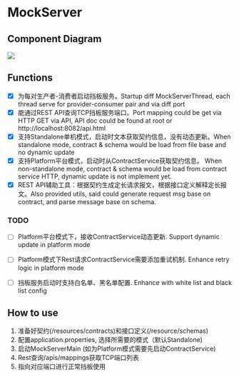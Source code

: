# MockServer

## Component Diagram

<img src="https://plantuml-server.kkeisuke.app/svg/bLLDZzem4BtdLxWSMYgr6xNggQU5BFjHmJQ2eAedP981t3fsQZkmgEf_xpXVc40GcqliySoRDyzZ-rORgaoUSkyD4p7F4yWL9njZCltLznNTtQoPsUJBN8EAfJ0Wp4qiKt_AOgeI-SmW0-u7Npw6d0epdupzb6e32asBGAQP53OYimdUaLnWQ8e6OZP0Lf9pkMDYJJWJGAX8oD4oKnf7ac1gmcLCETyZHasJd2RmneEVt-VHOZowZnRJfuV7oFD2K5gAFbBNUGhgqmVIcsCfFVpVmTQFm9BjlM_xVSRre1gV-CxsE4WNenTZ_OsYiPc1sh8OogZ2GYeJ-dlMHh56jHZAN2HKxViqO-WyaV5lwsTXoL-FuDVKrD_1Sg6BHVISOl8ViAoSAyCWOqKw51BKpI-wfVNAAkTa43wHmpBoAE4hAdVBVehP0nfl2jhsRwE_LIYMseHccTsVcP4A6e2QNsn3dCATwG6eLrbmjnLnCC_GMJ4EGwgXfdJlpYtYp62FK8xP4IafJBKFQMH_IsRedj8JkccZzO7pf6th8FuQz8FaHmcSdN1Khgpau1Tj5D3a0dxfS8HTnJYueP8nQ8tKBNr01PqKf2E7miO9ECDXrKNbnCLzjkAtzm4xV0gyGm87jFSOHI5v64MexWEO0UUrhayYWHV4wOOvgR_UfW1d1eY07TuQLLclWHbjaTemrtR7DxcvapjXbIhC9r2rzcV1NQXds3dDVXciMw5Q7ZtS5mhvQp1b_zMMYyMs3cWbs219oE4GNYFL5H3kNNKX46iYSyCuMU5JO9WKLVWnK_TUmbupBEwaNRcrAcs2fYZm1QP7OJN7Cp6jcwbzKJNfnX93wqqx4RVXrnbVf7RY_vK7otcyZju4sopsK5fLdTCTIbKdTvwpCnT858JbU_4dnnOa4xskZx9x4xIVkEjEyIiGhkfoxnP4We_yVm00.svg" >


## Functions

* [x] 为每对生产者-消费者启动挡板服务。Startup diff MockServerThread, each thread serve for provider-consumer pair and via diff port
* [x] 能通过REST API查询TCP挡板服务端口。Port mapping could be get via HTTP GET via API, API doc could be found at root or http://localhost:8082/api.html
* [x] 支持Standalone单机模式，启动时文本获取契约信息，没有动态更新。When standalone mode, contract & schema would be load from file base and no dynamic update
* [x] 支持Platform平台模式，启动时从ContractService获取契约信息。 When non-standalone mode, contract & schema would be load from contract service HTTP, dynamic update is not implement yet.
* [x] REST API辅助工具：根据契约生成定长请求报文，根据接口定义解释定长报文。Also provided utils, said could generate request msg base on contract, and parse message base on schema. 

### TODO
* [ ] Platform平台模式下，接收ContractService动态更新. Support dynamic update in platform mode
* [ ] Platform模式下Rest请求ContractService需要添加重试机制. Enhance retry logic in platform mode
* [ ] 挡板服务启动时支持白名单、黑名单配置. Enhance with white list and black list config


## How to use

1. 准备好契约(/resources/contracts)和接口定义(/resource/schemas)
2. 配置application.properties, 选择所需要的模式（默认Standalone)
3. 启动MockServerMain (如为Platform模式需要先启动ContractService)
4. Rest查询/apis/mappings获取TCP端口列表
5. 指向对应端口进行正常挡板使用


